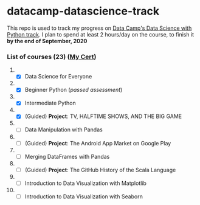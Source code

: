 # datacamp-datascience-track
This repo is used to track my progress on [Data Camp's Data Science with Python track](https://www.datacamp.com/tracks/data-scientist-with-python). I plan to spend at least 2 hours/day on the course, to finish it **by the end of September, 2020**

### List of courses (23) ([My Cert](https://drive.google.com/drive/folders/1QukEeeeakKnBN3OyT9ZS1hOxNONd-DAr?usp=sharing))
1. - [x] Data Science for Everyone
2. - [x] Beginner Python (*passed assessment*)
3. - [x] Intermediate Python
4. - [x] \(Guided) **Project**: TV, HALFTIME SHOWS, AND THE BIG GAME
5. - [ ] Data Manipulation with Pandas
6. - [ ] \(Guided) **Project**: The Android App Market on Google Play
7. - [ ] Merging DataFrames with Pandas
8. - [ ] \(Guided) **Project**: The GitHub History of the Scala Language
9. - [ ] Introduction to Data Visualization with Matplotlib
10. - [ ] Introduction to Data Visualization with Seaborn
